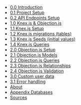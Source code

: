 * [0.0 Introduction](0.0_Introduction.md)
* [0.1 Project Setup](0.1_Project_Setup.md)
* [0.2 API Endpoints Setup](0.2_API_Endpoints_Setup.md)
* [1.0 Knex.js & Objection.js](1.0_Knex.js_&_Objection.js.md)
* [1.1 Knex.js Setup](1.1_Knex.js_Setup.md)
* [1.2 Knex.js migrations (tables)](1.2_Knex.js_migrations_(tables).md)
* [1.3 Knex.js Seeds (initial values)](1.3_Knex.js_Seeds_(initial_values).md)
* [1.4 Knex.js Queries](1.4_Knex.js_Queries.md)
* [2.0 Objection.js Setup](2.0_Objection.js_Setup.md)
* [2.1 Objection.js Models](2.1_Objection.js_Models.md)
* [2.2 Objection.js Queries](2.2_Objection.js_Queries.md)
* [2.3 Objection.js Relationships](2.3_Objection.js_Relationships.md)
* [2.4 Objection.js Validation](2.4_Objection.js_Validation.md)
* [3.0 Custom user data](3.0_Custom_user_data.md)
* [3.1 Error handling](3.1_Error_handling.md)
* [About](About.md)
* [Appendix  Databases](Appendix__Databases.md)
* [Sources](Sources.md)
